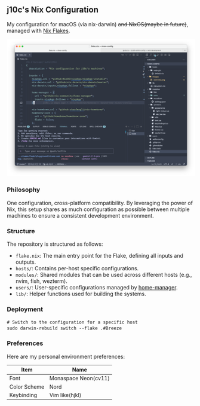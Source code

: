 ## j10c's Nix Configuration

My configuration for macOS (via nix-darwin) ~~and NixOS(maybe in future)~~, managed with [Nix Flakes](https://nixos.wiki/wiki/Flakes).

![Overview](../images/overview.png)

### Philosophy

One configuration, cross-platform compatibility. By leveraging the power of Nix, this setup shares as much configuration as possible between multiple machines to ensure a consistent development environment.

### Structure

The repository is structured as follows:

- `flake.nix`: The main entry point for the Flake, defining all inputs and outputs.
- `hosts/`: Contains per-host specific configurations.
- `modules/`: Shared modules that can be used across different hosts (e.g., nvim, fish, wezterm).
- `users/`: User-specific configurations managed by [home-manager](https://github.com/nix-community/home-manager).
- `lib/`: Helper functions used for building the systems.

### Deployment

```shell
# Switch to the configuration for a specific host
sudo darwin-rebuild switch --flake .#Breeze
```

### Preferences

Here are my personal environment preferences:

| Item         | Name                 |
| ------------ | -------------------- |
| Font         | Monaspace Neon(cv11) |
| Color Scheme | Nord                 |
| Keybinding   | Vim like(hjkl)       |
